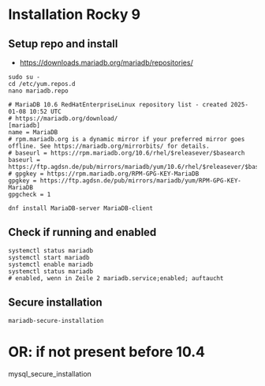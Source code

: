# Installation Rocky 9
## Setup repo and install

 * https://downloads.mariadb.org/mariadb/repositories/

```
sudo su -
cd /etc/yum.repos.d
nano mariadb.repo
```

```
# MariaDB 10.6 RedHatEnterpriseLinux repository list - created 2025-01-08 10:52 UTC
# https://mariadb.org/download/
[mariadb]
name = MariaDB
# rpm.mariadb.org is a dynamic mirror if your preferred mirror goes offline. See https://mariadb.org/mirrorbits/ for details.
# baseurl = https://rpm.mariadb.org/10.6/rhel/$releasever/$basearch
baseurl = https://ftp.agdsn.de/pub/mirrors/mariadb/yum/10.6/rhel/$releasever/$basearch
# gpgkey = https://rpm.mariadb.org/RPM-GPG-KEY-MariaDB
gpgkey = https://ftp.agdsn.de/pub/mirrors/mariadb/yum/RPM-GPG-KEY-MariaDB
gpgcheck = 1
```

```
dnf install MariaDB-server MariaDB-client
```



## Check if running and enabled 

```
systemctl status mariadb
systemctl start mariadb
systemctl enable mariadb
systemctl status mariadb 
# enabled, wenn in Zeile 2 mariadb.service;enabled; auftaucht 
```


## Secure installation 

```
mariadb-secure-installation
```
# OR: if not present before 10.4 
mysql_secure_installation 
```
